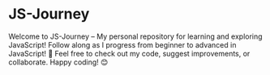# JS-Journey
Welcome to JS-Journey – My personal repository for learning and exploring JavaScript! Follow along as I progress from beginner to advanced in JavaScript! 🎯  Feel free to check out my code, suggest improvements, or collaborate. Happy coding! 😊
